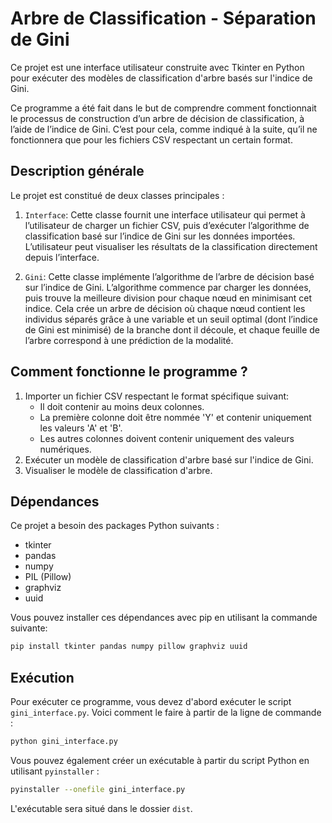 # Arbre de Classification - Séparation de Gini

Ce projet est une interface utilisateur construite avec Tkinter en Python pour exécuter des modèles de classification d'arbre basés sur l'indice de Gini.

Ce programme a été fait dans le but de comprendre comment fonctionnait le processus de construction d’un arbre de décision de classification, à l’aide de l’indice de Gini. C’est pour cela, comme indiqué à la suite, qu’il ne fonctionnera que pour les fichiers CSV respectant un certain format.

## Description générale

Le projet est constitué de deux classes principales :

1. `Interface`: Cette classe fournit une interface utilisateur qui permet à l’utilisateur de charger un fichier CSV, puis d’exécuter l’algorithme de classification basé sur l’indice de Gini sur les données importées. L’utilisateur peut visualiser les résultats de la classification directement depuis l’interface.

2. `Gini`: Cette classe implémente l’algorithme de l’arbre de décision basé sur l’indice de Gini. L’algorithme commence par charger les données, puis trouve la meilleure division pour chaque nœud en minimisant cet indice. Cela crée un arbre de décision où chaque nœud contient les individus séparés grâce à une variable et un seuil optimal (dont l’indice de Gini est minimisé) de la branche dont il découle, et chaque feuille de l’arbre correspond à une prédiction de la modalité.

## Comment fonctionne le programme ?

1. Importer un fichier CSV respectant le format spécifique suivant:
   - Il doit contenir au moins deux colonnes.
   - La première colonne doit être nommée 'Y' et contenir uniquement les valeurs 'A' et 'B'.
   - Les autres colonnes doivent contenir uniquement des valeurs numériques.
2. Exécuter un modèle de classification d'arbre basé sur l'indice de Gini.
3. Visualiser le modèle de classification d'arbre.

## Dépendances

Ce projet a besoin des packages Python suivants :
- tkinter
- pandas
- numpy
- PIL (Pillow)
- graphviz
- uuid

Vous pouvez installer ces dépendances avec pip en utilisant la commande suivante:

```bash
pip install tkinter pandas numpy pillow graphviz uuid
```

## Exécution

Pour exécuter ce programme, vous devez d'abord exécuter le script `gini_interface.py`. Voici comment le faire à partir de la ligne de commande :

```bash
python gini_interface.py
```

Vous pouvez également créer un exécutable à partir du script Python en utilisant `pyinstaller` :

```bash
pyinstaller --onefile gini_interface.py
```

L'exécutable sera situé dans le dossier `dist`.

